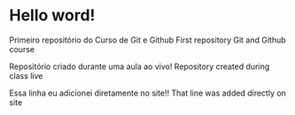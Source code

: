# Hello word!
 Primeiro repositório do Curso de Git e Github
 First repository Git and Github course

 Repositório criado durante uma aula ao vivo!
 Repository created during class live

 Essa linha eu adicionei diretamente no site!!
 That line was added directly on site